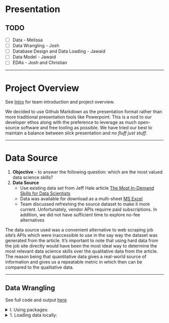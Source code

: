 # Presentation

## TODO
- [ ] Data  - Melissa
- [ ] Data Wrangling - Josh
- [ ] Database Design and Data Loading - Jawaid
- [ ] Data Model - Jawaid
- [ ] EDAs - Josh and Christian

***

# Project Overview

See [Intro](https://github.com/himalayahall/DATA607-PROJECT3/blob/main/Intro.md) for team introduction and project overview.

We  decided to use Github Markdown as the presentation format rather than more traditional presentation tools like Powerpoint. This is a nod to our developer ethos along with the preference to leverage as much open-source software and free tooling as possible. We have tried our best to maintain a balance between slick presentation and *no fluff just stuff*.

***

# Data Source

1. **Objective** - to answer the following question: which are the most valued data science skills? 
2. **Data Source** 
   - Use existing data set from Jeff Hale article [The Most In-Demand Skills for Data Scientists](https://towardsdatascience.com/the-most-in-demand-skills-for-data-scientists-4a4a8db896db)
   - Data was available for download as a multi-sheet [MS Excel](https://docs.google.com/spreadsheets/d/1lac1H2IgCDCs9LLTQL6yb6MUPN1u4C5fJv_6YjipIaM/edit#gid=469548382)
   - Team discussed refreshing the source dataset to make it more current. Unfortunately, vendor APIs requirre paid subscriptions. In addition, we did not have sufficient time to explore no-fee alternatives

The data source used was a convenient alternative to web scraping job site’s APIs which were inaccessible to use in the say way the dataset was generated from the article. It’s important to note that using hard data from the job site directly would have been the most ideal way to determine the most relevant data science skills over the qualitative data from the article. The reason being that quantitative data gives a real-world source of information and gives us a repeatable metric in which then can be compared to the qualitative data.

***

## Data Wrangling 

See full code and output [here](https://github.com/himalayahall/DATA607-PROJECT3/blob/main/DATA607_Project3_Wrangling.pdf)
<details>
   <summary>I. Using packages:</summary>

```
library(tidyverse)
library(readxl)
library(stringr)
library(lubridate)
```
</details> 
<details>
   <summary>1. Loading data locally:</summary>   
```
# read file locally 
file <- "/Users/joshiden/Documents/Classes/CUNY SPS/Fall 2022/DATA 607/Projects/Project 3/Data Science Career Terms.xlsx"
excel <- read_excel(file)

# store sheet names
sheets <- excel_sheets(file)

# read sheets into dataframes
ds_skills <- read_excel(file, sheet = sheets[1])
ds_software <- read_excel(file, sheet = sheets[2])
education <- read_excel(file, sheet=sheets[7])
```
</details>

2. Tidying data by keyword category for table creation:

```
# Find row index of Total
totalIdx <- which(ds_skills$Keyword == "Total")
skills <- ds_skills |> 
           # Grab beginning rows until and excluding Total entry
           slice_head(n = totalIdx - 1) |>
           # select Keyword column
           select(Keyword) |>
           # drop NA
           filter(! is.na(Keyword)) |>
           # uppercase
           mutate(Keyword = str_to_upper(Keyword)) |>
           # add T_GENERAL and T_SOFT categories
           mutate(Category=ifelse(Keyword == "COMMUNICATION", "T_SOFT", 
                    ifelse(Keyword == "PROJECT MANAGEMENT", "T_SOFT", "T_GENERAL")))
                    
totalIdx <- which(ds_software$Keyword == "Total")
software <- ds_software |> 
           # Grab beginning rows until and excluding Total entry
           slice_head(n = totalIdx - 1) |> 
           # select Keyword column
           select(Keyword) |>
           # drop NA
           filter(! is.na(Keyword)) |>
           # uppercase
           mutate(Keyword = str_to_upper(Keyword)) |>
           # add T_SOFTWARE category
           mutate(Category = "T_SOFTWARE")
```

3. Transforming the data for table population:

```
# dataframe: ds_skills_transformed 
# keep only first 15 rows
# Keyword to upper
# pivot columns to column: source
ds_skills_transformed <- ds_skills |>
  head(15) |>
  mutate(Keyword = toupper(Keyword)) |>
  rename(KEYWORD = Keyword) |>
  pivot_longer(cols=("LinkedIn":"Monster"), names_to="SOURCE", values_to="COUNT") |>
  mutate(SOURCE = toupper(SOURCE), SURVEY_DATE=ymd("2018-06-15")) |>
  arrange(KEYWORD,SOURCE)
ds_skills_transformed

# dataframe: ds_software_transformed
# keep top 37 rows
# keyword to upper
# pivot columns to source
# source column to upper
# add date column
ds_software_transformed <- ds_software |>
  select(c("Keyword":"Monster")) |>
  head(37) |>
  mutate(Keyword = toupper(Keyword)) |>
  rename(KEYWORD = Keyword) |>
  pivot_longer(cols=("LinkedIn":"Monster"), names_to="SOURCE", values_to="COUNT") |>
  mutate(SOURCE = toupper(SOURCE), SURVEY_DATE=ymd("2018-06-15")) |>
  arrange(KEYWORD,SOURCE)
ds_software_transformed

# dataframe: education_transformed
# keyword to uppercase
# pivot columns to source
# source column to uppercase
# add date column
# drop AngelList column
# drop NA values
education_transformed <- education |>
  mutate(Keyword = toupper(Keyword)) |>
  rename(KEYWORD = Keyword) |>
  pivot_longer(cols=("LinkedIn":"SimplyHired"), names_to="SOURCE", values_to="COUNT") |>
  mutate(SOURCE = toupper(SOURCE), SURVEY_DATE=ymd("2018-06-15")) |>
  subset(select = -c(AngelList)) |>
  drop_na() |>
  arrange(KEYWORD,SOURCE)
education_transformed

# dataframe: skills_in_demand
skills_in_demand <- rbind(ds_skills_transformed,ds_software_transformed)
skills_in_demand
```

The files were then written to CSV and committed to project GitHub repository. 

           
***

## Database Design and Data Loading 

1. **Cloud database selection** - shared infra, configuration, monitoring, security, etc.          
<details><summary>AWS MySQL (Click me)</summary>
           
![AWS Cloudwatch](https://github.com/himalayahall/DATA607-PROJECT3/blob/main/images/AWS%20RDS%20Cloudwatch.png)
           
</details>
           
2. **Design Driven Development** - start with normalized [ER Diagram](#data-model)
<details><summary>MySQL Workbench ER Designer(Click me)</summary>
      
![ER Designer](https://github.com/himalayahall/DATA607-PROJECT3/blob/main/images/MySQLWorkbench_ER.png)
      
</details>
   
3. **Forward engineer schema (auto-generate) DDL from ER**
<details><summary>DDL SQL (Click me)</summary>

```
-- -----------------------------------------------------
-- Schema Project3
-- -----------------------------------------------------
CREATE SCHEMA IF NOT EXISTS `Project3` DEFAULT CHARACTER SET utf8 ;
USE `Project3` ;

-- -----------------------------------------------------
-- Table `Project3`.`SOURCE`
-- -----------------------------------------------------
CREATE TABLE IF NOT EXISTS `Project3`.`SOURCE` (
  `SOURCE_NAME` VARCHAR(45) NOT NULL,
  `DESC` VARCHAR(45) NULL,
  `TS_UPDATED` TIMESTAMP NOT NULL DEFAULT CURRENT_TIMESTAMP,
  `TS_CREATED` TIMESTAMP NOT NULL DEFAULT CURRENT_TIMESTAMP,
  PRIMARY KEY (`SOURCE_NAME`),
  UNIQUE INDEX `NAME_UNIQUE` (`SOURCE_NAME` ASC) VISIBLE)
ENGINE = InnoDB;
...
```
   </details>
           
4. **Create schema from DDL**
5. **Load data**
<details><summary>Data Import Wizard (Click me)</summary>
   
![AWS Cloudwatch](https://github.com/himalayahall/DATA607-PROJECT3/blob/main/images/DataImportWizard.png)
   
</details>
   
***  
           

## Database Design Process

```mermaid
flowchart TD;
    
    subgraph Database Install
    
        id1((Start))-- Provision -->id2[(AWS MySQL)]
        
        id2-. Monitor .->id3(AWS CloudWatch)
    
    end
    
    subgraph Data Model and Schema Creation
    
        id10((Start))-- Data Model -->id20{Good enough?}
    
        id20-- Yes -->id30(ER)
    
        id20-- No -->id10
    
        id30-- Auto Generate -->id40(DDL SQL Script)
    
        id40-- Execute -->id2

    end
    
    subgraph Data Wrangling  

        id6[\Source Data\]-- Download-->id7(XSLX)

        id7-. Read .->id110
        
        id100((Start))-- Create -->id110(R Scripts)
        
        id110-- Load Data --> id2
        
      end

```

## Data Model
   <details><summary>ER Diagram (Click Me)</summary>

![ER Diagram](https://github.com/himalayahall/DATA607-PROJECT3/blob/main/images/ER.png)
     
</details>
           
<details><summary>Database Entities (Click Me)</summary>

1. SOURCE  
    Sources of demand data (Linkedin, Monster, etc.)
    
2. SKILL  
    - Skill (R, NLP, Communication, etc.)
    - Category - in the source dataset skills are grouped 2 tabs: **DS skills**, and **DS software**. Within *DS software* are **technical** skills (machine learning, statistics, etc.) and **soft** skills (communication and project management). Since these sub-catrgories are not identified explicitly in the source dataset, manual tagging was necessary. The final category buckets are **T_SOFTWARE**, **T_GENERAL**, and **SOFT**. The *T* prefeix designates *technical* skills, which includes both  *software* and *general*. The prefix also makes it straightforward to filter technical and soft Data Science skills. 
    
3. EDUCATION  
    Education levels (BS, MS, etc.)
    
4. SKILL_IN_DEMAND  
    Skill demand (Source, skill, demand, etc.)
    
5. EDUCATION_IN_DEMAND  
    Education demand (Source, education, demand, etc.)
</details>

***

# Exploratory Data Analysis 
(describe EDAs)

***
